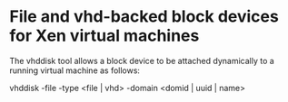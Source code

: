 File and vhd-backed block devices for Xen virtual machines
==========================================================

The vhddisk tool allows a block device to be attached
dynamically to a running virtual machine as follows:

vhddisk -file <filename> -type <file | vhd> -domain <domid | uuid | name>

